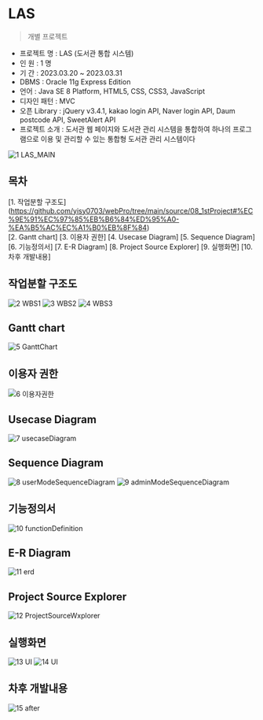LAS
=========
> 개별 프로젝트

- 프로젝트 명 : LAS (도서관 통합 시스템) <br>
- 인 원 : 1 명 <br>
- 기 간 : 2023.03.20 ~ 2023.03.31 <br>
- DBMS : Oracle 11g Express Edition <br>
- 언어 : Java SE 8 Platform, HTML5, CSS, CSS3, JavaScript<br>
- 디자인 패턴 : MVC 
- 오픈 Library : jQuery v3.4.1, kakao login API, Naver login API, Daum postcode API, SweetAlert API <br>
- 프로젝트 소개 : 도서관 웹 페이지와 도서관 관리 시스템을 통합하여 하나의 프로그램으로 이용 및 관리할 수 있는 통합형 도서관 관리 시스템이다 <br>

![1 LAS_MAIN](https://user-images.githubusercontent.com/79974632/227863118-d525b43b-3e82-4cda-b5ab-5f64953f8832.JPG)

## 목차
[1. 작업분할 구조도]
(https://github.com/yisy0703/webPro/tree/main/source/08_1stProject#%EC%9E%91%EC%97%85%EB%B6%84%ED%95%A0-%EA%B5%AC%EC%A1%B0%EB%8F%84)<br>
[2. Gantt chart]
[3. 이용자 권한]
[4. Usecase Diagram]
[5. Sequence Diagram]
[6. 기능정의서]
[7. E-R Diagram]
[8. Project Source Explorer]
[9. 실행화면]
[10. 차후 개발내용]

## 작업분할 구조도
![2 WBS1](https://user-images.githubusercontent.com/79974632/227863171-c4a2dad8-f546-4387-ad16-da22f261a30d.JPG)
![3 WBS2](https://user-images.githubusercontent.com/79974632/227863186-1061dda9-05df-4822-b5a4-6783e9e1dbab.JPG)
![4 WBS3](https://user-images.githubusercontent.com/79974632/227863198-99ecd9e9-e74c-46a8-81ef-10619a0f5979.JPG)

## Gantt chart
![5 GanttChart](https://user-images.githubusercontent.com/79974632/227863273-e6e2ec7f-7274-43ad-a7fc-a8cfeef7197a.JPG)

## 이용자 권한
![6 이용자권한](https://user-images.githubusercontent.com/79974632/227863344-e61f5448-6260-446c-ad5e-570e541e6ed7.JPG)

## Usecase Diagram
![7 usecaseDiagram](https://user-images.githubusercontent.com/79974632/227865086-41ba8c95-9e30-496e-ad53-c1b6a96539c5.JPG)

## Sequence Diagram
![8 userModeSequenceDiagram](https://user-images.githubusercontent.com/79974632/227865094-3b9f0d73-524e-43af-a7d3-d814d013e3ea.JPG)
![9 adminModeSequenceDiagram](https://user-images.githubusercontent.com/79974632/227865102-7059c846-3050-418b-ad71-af2d0403d994.JPG)

## 기능정의서
![10 functionDefinition](https://user-images.githubusercontent.com/79974632/227865113-e6e8035f-5e79-4749-8996-b2bb72a698b9.JPG)

## E-R Diagram
![11 erd](https://user-images.githubusercontent.com/79974632/227865122-55c2e2c8-537a-49a9-8490-156cafacbc40.JPG)

## Project Source Explorer
![12 ProjectSourceWxplorer](https://user-images.githubusercontent.com/79974632/227865128-f003566e-fe1b-4c72-9c6c-8a08179f817c.JPG)

## 실행화면
![13 UI](https://user-images.githubusercontent.com/79974632/227865134-d9780d69-8a24-4900-978d-e06e84585414.JPG)
![14 UI](https://user-images.githubusercontent.com/79974632/227865152-87b897d9-f2f1-41be-bfa3-a2a558f24642.JPG)

## 차후 개발내용
![15 after](https://user-images.githubusercontent.com/79974632/227865155-8a785d55-4a2d-46c5-902a-5843fd334e35.JPG)